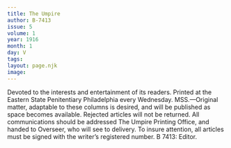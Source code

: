 ```yaml
---
title: The Umpire
author: B-7413
issue: 5
volume: 1
year: 1916
month: 1
day: V
tags:
layout: page.njk
image:
---
```

Devoted to the interests and entertainment of its readers.    Printed at the Eastern State Penitentiary Philadelphia every Wednesday.    MSS.—Original matter, adaptable to these columns is desired, and will be published as space becomes available. Rejected articles will not be returned.    All communications should be addressed The Umpire Printing Office, and handed to Overseer, who will see to delivery.    To insure attention, all articles must be signed with the writer’s registered number.   B 7413: Editor. 
